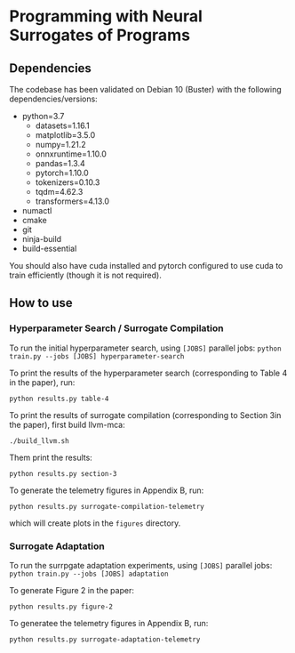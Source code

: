 # Programming with Neural Surrogates of Programs

## Dependencies

The codebase has been validated on Debian 10 (Buster) with the following dependencies/versions:

- python=3.7
  - datasets=1.16.1
  - matplotlib=3.5.0
  - numpy=1.21.2
  - onnxruntime=1.10.0
  - pandas=1.3.4
  - pytorch=1.10.0
  - tokenizers=0.10.3
  - tqdm=4.62.3
  - transformers=4.13.0
- numactl
- cmake
- git
- ninja-build
- build-essential

You should also have cuda installed and pytorch configured to use cuda to train efficiently (though it is not required).

## How to use

### Hyperparameter Search / Surrogate Compilation

To run the initial hyperparameter search, using `[JOBS]` parallel jobs:
```python train.py --jobs [JOBS] hyperparameter-search```

To print the results of the hyperparameter search (corresponding to Table 4 in the paper), run:

```python results.py table-4```

To print the results of surrogate compilation (corresponding to Section 3in the paper), first build llvm-mca:

```./build_llvm.sh```

Them print the results:

```python results.py section-3```

To generate the telemetry figures in Appendix B, run:

```python results.py surrogate-compilation-telemetry```

which will create plots in the `figures` directory.

### Surrogate Adaptation

To run the surrpgate adaptation experiments, using `[JOBS]` parallel jobs:
```python train.py --jobs [JOBS] adaptation```

To generate Figure 2 in the paper:

```python results.py figure-2```

To generatee the telemetry figures in Appendix B, run:

```python results.py surrogate-adaptation-telemetry```
